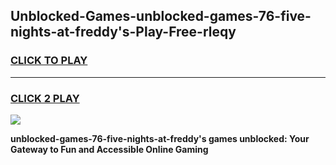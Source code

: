 
## Unblocked-Games-unblocked-games-76-five-nights-at-freddy's-Play-Free-rleqy
<h3>
<a href="https://premium76.site?title=unblocked-games-76-five-nights-at-freddy's&ref=09A">CLICK TO PLAY</a></h3>
<hr>

<h3>
<a href="https://premium76.site?title=unblocked-games-76-five-nights-at-freddy's&ref=09A">CLICK 2 PLAY</a>
  
</h3>

<a href="https://premium76.site?title=unblocked-games-76-five-nights-at-freddy's&ref=09A"><img src="https://clearcache.store/games.png"></a>


**unblocked-games-76-five-nights-at-freddy's games unblocked: Your Gateway to Fun and Accessible Online Gaming**
